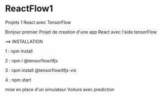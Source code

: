 # ReactFlow1
Projets 1 React avec TensorFlow


Bonjour premier Projet de creation d'une app React avec l'aide tensorFlow

==> INSTALLATION

1 : npm install

2 : npm i @tensorflow/tfjs

3 : npm install @tensorflow/tfjs-vis

4 : npm start

mise en place d'un simulateur Voiture avec prediction
